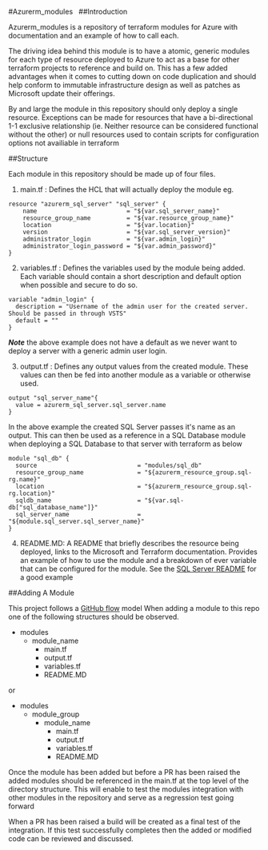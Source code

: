 #Azurerm_modules
 
##Introduction

Azurerm_modules is a repository of terraform modules for Azure with documentation and an example of how to call each.

The driving idea behind this module is to have a atomic, generic modules for each type of resource deployed to Azure to act as a base for other terraform projects to reference and build on.
This has a few added advantages when it comes to cutting down on code duplication and should help conform to immutable infrastructure design as well as patches as Microsoft update their offerings. 

By and large the module in this repository should only deploy a single resource. Exceptions can be made for resources that have a bi-directional 1-1 exclusive relationship 
(ie. Neither resource can be considered functional without the other) or null resources used to contain scripts for configuration options not availiable in terraform 

##Structure

Each module in this repository should be made up of four files.
1. main.tf : Defines the HCL that will actually deploy the module eg.

```
resource "azurerm_sql_server" "sql_server" {
    name                         = "${var.sql_server_name}"
    resource_group_name          = "${var.resource_group_name}"
    location                     = "${var.location}"
    version                      = "${var.sql_server_version}"
    administrator_login          = "${var.admin_login}"
    administrator_login_password = "${var.admin_password}"
}
```

2. variables.tf : Defines the variables used by the module being added. Each variable should contain a short description and default option when possible and secure to do so.
```
variable "admin_login" {
  description = "Username of the admin user for the created server. Should be passed in through VSTS"
  default = ""
}
```
**_Note_** the above example does not have a default as we never want to deploy a server with a generic admin user login.

3. output.tf : Defines any output values from the created module. These values can then be fed into another module as a variable or otherwise used.
```
output "sql_server_name"{
  value = azurerm_sql_server.sql_server.name
}
```
In the above example the created SQL Server passes it's name as an output.
This can then be used as a reference in a SQL Database module when deploying a SQL Database to that server with terraform as below

```
module "sql_db" {
  source                            = "modules/sql_db"
  resource_group_name               = "${azurerm_resource_group.sql-rg.name}"
  location                          = "${azurerm_resource_group.sql-rg.location}"
  sqldb_name                        = "${var.sql-db["sql_database_name"]}"
  sql_server_name                   = "${module.sql_server.sql_server_name}"
}
```

4. README.MD: A README that briefly describes the resource being deployed, links to the Microsoft and Terraform documentation.
 Provides an example of how to use the module and a breakdown of ever variable that can be configured for the module. 
 See the [SQL Server README](/modules/sql_server/README.md) for a good example 

##Adding A Module

This project follows a [GitHub flow](https://guides.github.com/introduction/flow/) model 
When adding a module to this repo one of the following structures should be observed.

- modules
  - module_name
    - main.tf
    - output.tf
    - variables.tf
    - README.MD

or 

- modules
  - module_group
    - module_name
      - main.tf
      - output.tf
      - variables.tf
      - README.MD
    

Once the module has been added but before a PR has been raised the added modules should be referenced in the main.tf at the top level of the directory structure.
This will enable to test the modules integration with other modules in the repository and serve as a regression test going forward

When a PR has been raised a build will be created as a final test of the integration. If this test successfully completes then the added or modified code can be reviewed and discussed.